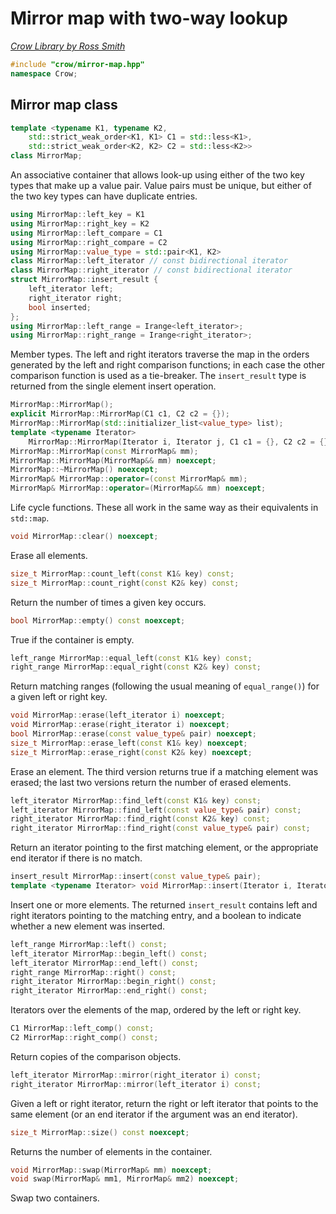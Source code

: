 # Mirror map with two-way lookup

_[Crow Library by Ross Smith](index.html)_

```c++
#include "crow/mirror-map.hpp"
namespace Crow;
```

## Mirror map class

```c++
template <typename K1, typename K2,
    std::strict_weak_order<K1, K1> C1 = std::less<K1>,
    std::strict_weak_order<K2, K2> C2 = std::less<K2>>
class MirrorMap;
```

An associative container that allows look-up using either of the two key types
that make up a value pair. Value pairs must be unique, but either of the two
key types can have duplicate entries.

```c++
using MirrorMap::left_key = K1
using MirrorMap::right_key = K2
using MirrorMap::left_compare = C1
using MirrorMap::right_compare = C2
using MirrorMap::value_type = std::pair<K1, K2>
class MirrorMap::left_iterator // const bidirectional iterator
class MirrorMap::right_iterator // const bidirectional iterator
struct MirrorMap::insert_result {
    left_iterator left;
    right_iterator right;
    bool inserted;
};
using MirrorMap::left_range = Irange<left_iterator>;
using MirrorMap::right_range = Irange<right_iterator>;
```

Member types. The left and right iterators traverse the map in the orders
generated by the left and right comparison functions; in each case the other
comparison function is used as a tie-breaker. The `insert_result` type is
returned from the single element insert operation.

```c++
MirrorMap::MirrorMap();
explicit MirrorMap::MirrorMap(C1 c1, C2 c2 = {});
MirrorMap::MirrorMap(std::initializer_list<value_type> list);
template <typename Iterator>
    MirrorMap::MirrorMap(Iterator i, Iterator j, C1 c1 = {}, C2 c2 = {});
MirrorMap::MirrorMap(const MirrorMap& mm);
MirrorMap::MirrorMap(MirrorMap&& mm) noexcept;
MirrorMap::~MirrorMap() noexcept;
MirrorMap& MirrorMap::operator=(const MirrorMap& mm);
MirrorMap& MirrorMap::operator=(MirrorMap&& mm) noexcept;
```

Life cycle functions. These all work in the same way as their equivalents in
`std::map`.

```c++
void MirrorMap::clear() noexcept;
```

Erase all elements.

```c++
size_t MirrorMap::count_left(const K1& key) const;
size_t MirrorMap::count_right(const K2& key) const;
```

Return the number of times a given key occurs.

```c++
bool MirrorMap::empty() const noexcept;
```

True if the container is empty.

```c++
left_range MirrorMap::equal_left(const K1& key) const;
right_range MirrorMap::equal_right(const K2& key) const;
```

Return matching ranges (following the usual meaning of `equal_range()`) for a
given left or right key.

```c++
void MirrorMap::erase(left_iterator i) noexcept;
void MirrorMap::erase(right_iterator i) noexcept;
bool MirrorMap::erase(const value_type& pair) noexcept;
size_t MirrorMap::erase_left(const K1& key) noexcept;
size_t MirrorMap::erase_right(const K2& key) noexcept;
```

Erase an element. The third version returns true if a matching element was
erased; the last two versions return the number of erased elements.

```c++
left_iterator MirrorMap::find_left(const K1& key) const;
left_iterator MirrorMap::find_left(const value_type& pair) const;
right_iterator MirrorMap::find_right(const K2& key) const;
right_iterator MirrorMap::find_right(const value_type& pair) const;
```

Return an iterator pointing to the first matching element, or the appropriate
end iterator if there is no match.

```c++
insert_result MirrorMap::insert(const value_type& pair);
template <typename Iterator> void MirrorMap::insert(Iterator i, Iterator j);
```

Insert one or more elements. The returned `insert_result` contains left and
right iterators pointing to the matching entry, and a boolean to indicate
whether a new element was inserted.

```c++
left_range MirrorMap::left() const;
left_iterator MirrorMap::begin_left() const;
left_iterator MirrorMap::end_left() const;
right_range MirrorMap::right() const;
right_iterator MirrorMap::begin_right() const;
right_iterator MirrorMap::end_right() const;
```

Iterators over the elements of the map, ordered by the left or right key.

```c++
C1 MirrorMap::left_comp() const;
C2 MirrorMap::right_comp() const;
```

Return copies of the comparison objects.

```c++
left_iterator MirrorMap::mirror(right_iterator i) const;
right_iterator MirrorMap::mirror(left_iterator i) const;
```

Given a left or right iterator, return the right or left iterator that points
to the same element (or an end iterator if the argument was an end iterator).

```c++
size_t MirrorMap::size() const noexcept;
```

Returns the number of elements in the container.

```c++
void MirrorMap::swap(MirrorMap& mm) noexcept;
void swap(MirrorMap& mm1, MirrorMap& mm2) noexcept;
```

Swap two containers.
